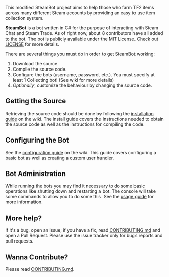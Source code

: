 This modified SteamBot project aims to help those who farm TF2 items across many different Steam accounts by providing an easy to use item collection system.

**SteamBot** is a bot written in C# for the purpose of interacting with Steam Chat and Steam Trade.  As of right now, about 8 contributors have all added to the bot.  The bot is publicly available under the MIT License. Check out [LICENSE] for more details.

There are several things you must do in order to get SteamBot working:

1. Download the source.
2. Compile the source code.
3. Configure the bots (username, password, etc.). You must specify at least 1 Collecting bot! (See wiki for more details)
4. *Optionally*, customize the behaviour by changing the source code.

## Getting the Source

Retrieving the source code should be done by following the [installation guide] on the wiki. The install guide covers the instructions needed to obtain the source code as well as the instructions for compiling the code.

## Configuring the Bot

See the [configuration guide] on the wiki. This guide covers configuring a basic bot as well as creating a custom user handler.

## Bot Administration

While running the bots you may find it necessary to do some basic operations like shutting down and restarting a bot. The console will take some commands to allow you to do some this. See the [usage guide] for more information.

## More help?
If it's a bug, open an Issue; if you have a fix, read [CONTRIBUTING.md] and open a Pull Request. Please use the issue tracker only for bugs reports and pull requests. 

## Wanna Contribute?
Please read [CONTRIBUTING.md].


   [installation guide]: https://github.com/iMagooo/SteamBot/wiki/Installation-Guide
   [CONTRIBUTING.md]: https://github.com/iMagooo/SteamBot/blob/master/CONTRIBUTING.md
   [LICENSE]: https://github.com/iMagooo/SteamBot/blob/master/LICENSE
   [configuration guide]: https://github.com/iMagooo/SteamBot/wiki/Configuration-Guide
   [usage guide]: https://github.com/iMagooo/SteamBot/wiki/Usage-Guide
